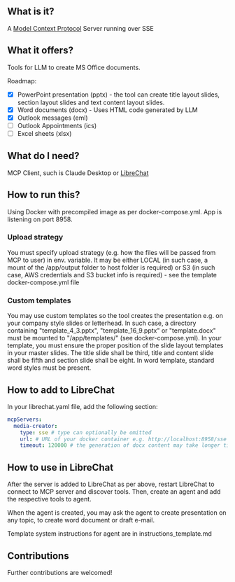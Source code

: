 ## What is it?

A [Model Context Protocol](https://modelcontextprotocol.io/) Server running over SSE

## What it offers?

Tools for LLM to create MS Office documents.

Roadmap:

- [x] PowerPoint presentation (pptx) - the tool can create title layout slides, section layout slides and text content layout slides.
- [x] Word documents (docx) - Uses HTML code generated by LLM
- [x] Outlook messages (eml)
- [ ] Outlook Appointments (ics)
- [ ] Excel sheets (xlsx)

## What do I need?

MCP Client, such is Claude Desktop or [LibreChat](https://github.com/danny-avila/LibreChat)

## How to run this?

Using Docker with precompiled image as per docker-compose.yml. App is listening on port 8958.

### Upload strategy

You must specify upload strategy (e.g. how the files will be passed from MCP to user) in env. variable. It may be either LOCAL (in such case, a mount of the /app/output folder to host folder is required) or S3 (in such case, AWS credentials and S3 bucket info is required) - see the template docker-compose.yml file

### Custom templates

You may use custom templates so the tool creates the presentation e.g. on your company style slides or letterhead. In such case, a directory containing "template_4_3.pptx", "template_16_9.pptx" or "template.docx" must be mounted to "/app/templates/" (see docker-compose.yml). In your template, you must ensure the proper position of the slide layout templates in your master slides. The title slide shall be third, title and content slide shall be fifth and section slide shall be eight. In word template, standard word styles must be present.

## How to add to LibreChat

In your librechat.yaml file, add the following section:

```yaml
mcpServers:
  media-creator:
    type: sse # type can optionally be omitted
    url: # URL of your docker container e.g. http://localhost:8958/sse
    timeout: 120000 # the generation of docx content may take longer time
```

## How to use in LibreChat

After the server is added to LibreChat as per above, restart LibreChat to connect to MCP server and discover tools. Then, create an agent and add the respective tools to agent.

When the agent is created, you may ask the agent to create presentation on any topic, to create word document or draft e-mail.

Template system instructions for agent are in instructions_template.md

## Contributions

Further contributions are welcomed!